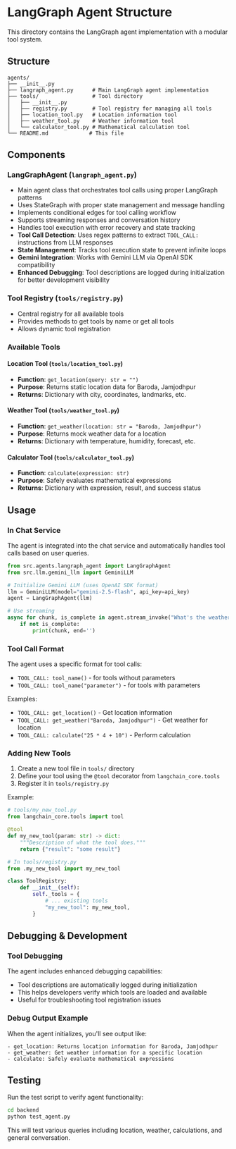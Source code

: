 # LangGraph Agent Structure

This directory contains the LangGraph agent implementation with a modular tool system.

## Structure

```
agents/
├── __init__.py
├── langraph_agent.py      # Main LangGraph agent implementation
├── tools/                 # Tool directory
│   ├── __init__.py
│   ├── registry.py        # Tool registry for managing all tools
│   ├── location_tool.py   # Location information tool
│   ├── weather_tool.py    # Weather information tool
│   └── calculator_tool.py # Mathematical calculation tool
└── README.md             # This file
```

## Components

### LangGraphAgent (`langraph_agent.py`)

- Main agent class that orchestrates tool calls using proper LangGraph patterns
- Uses StateGraph with proper state management and message handling
- Implements conditional edges for tool calling workflow
- Supports streaming responses and conversation history
- Handles tool execution with error recovery and state tracking
- **Tool Call Detection**: Uses regex patterns to extract `TOOL_CALL:` instructions from LLM responses
- **State Management**: Tracks tool execution state to prevent infinite loops
- **Gemini Integration**: Works with Gemini LLM via OpenAI SDK compatibility
- **Enhanced Debugging**: Tool descriptions are logged during initialization for better development visibility

### Tool Registry (`tools/registry.py`)

- Central registry for all available tools
- Provides methods to get tools by name or get all tools
- Allows dynamic tool registration

### Available Tools

#### Location Tool (`tools/location_tool.py`)

- **Function**: `get_location(query: str = "")`
- **Purpose**: Returns static location data for Baroda, Jamjodhpur
- **Returns**: Dictionary with city, coordinates, landmarks, etc.

#### Weather Tool (`tools/weather_tool.py`)

- **Function**: `get_weather(location: str = "Baroda, Jamjodhpur")`
- **Purpose**: Returns mock weather data for a location
- **Returns**: Dictionary with temperature, humidity, forecast, etc.

#### Calculator Tool (`tools/calculator_tool.py`)

- **Function**: `calculate(expression: str)`
- **Purpose**: Safely evaluates mathematical expressions
- **Returns**: Dictionary with expression, result, and success status

## Usage

### In Chat Service

The agent is integrated into the chat service and automatically handles tool calls based on user queries.

```python
from src.agents.langraph_agent import LangGraphAgent
from src.llm.gemini_llm import GeminiLLM

# Initialize Gemini LLM (uses OpenAI SDK format)
llm = GeminiLLM(model="gemini-2.5-flash", api_key=api_key)
agent = LangGraphAgent(llm)

# Use streaming
async for chunk, is_complete in agent.stream_invoke("What's the weather in Baroda?"):
    if not is_complete:
        print(chunk, end='')
```

### Tool Call Format

The agent uses a specific format for tool calls:
- `TOOL_CALL: tool_name()` - for tools without parameters
- `TOOL_CALL: tool_name("parameter")` - for tools with parameters

Examples:
- `TOOL_CALL: get_location()` - Get location information
- `TOOL_CALL: get_weather("Baroda, Jamjodhpur")` - Get weather for location
- `TOOL_CALL: calculate("25 * 4 + 10")` - Perform calculation

### Adding New Tools

1. Create a new tool file in `tools/` directory
2. Define your tool using the `@tool` decorator from `langchain_core.tools`
3. Register it in `tools/registry.py`

Example:

```python
# tools/my_new_tool.py
from langchain_core.tools import tool

@tool
def my_new_tool(param: str) -> dict:
    """Description of what the tool does."""
    return {"result": "some result"}

# In tools/registry.py
from .my_new_tool import my_new_tool

class ToolRegistry:
    def __init__(self):
        self._tools = {
            # ... existing tools
            "my_new_tool": my_new_tool,
        }
```

## Debugging & Development

### Tool Debugging

The agent includes enhanced debugging capabilities:
- Tool descriptions are automatically logged during initialization
- This helps developers verify which tools are loaded and available
- Useful for troubleshooting tool registration issues

### Debug Output Example

When the agent initializes, you'll see output like:
```
- get_location: Returns location information for Baroda, Jamjodhpur
- get_weather: Get weather information for a specific location
- calculate: Safely evaluate mathematical expressions
```

## Testing

Run the test script to verify agent functionality:

```bash
cd backend
python test_agent.py
```

This will test various queries including location, weather, calculations, and general conversation.
